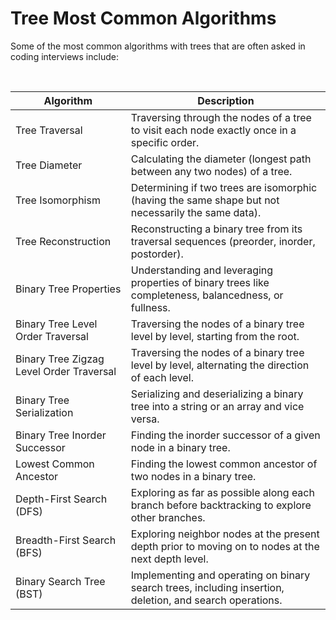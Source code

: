 # Tree Most Common Algorithms
 Some of the most common algorithms with trees that are often asked in coding interviews include:

 <br/>

| Algorithm                          | Description                                                                                               |
|------------------------------------|-----------------------------------------------------------------------------------------------------------|
| Tree Traversal                     | Traversing through the nodes of a tree to visit each node exactly once in a specific order.               |
| Tree Diameter                      | Calculating the diameter (longest path between any two nodes) of a tree.                                  |
| Tree Isomorphism                   | Determining if two trees are isomorphic (having the same shape but not necessarily the same data).        |
| Tree Reconstruction                | Reconstructing a binary tree from its traversal sequences (preorder, inorder, postorder).                 |
| Binary Tree Properties             | Understanding and leveraging properties of binary trees like completeness, balancedness, or fullness.     |
| Binary Tree Level Order Traversal  | Traversing the nodes of a binary tree level by level, starting from the root.                             |
| Binary Tree Zigzag Level Order Traversal | Traversing the nodes of a binary tree level by level, alternating the direction of each level.      |
| Binary Tree Serialization          | Serializing and deserializing a binary tree into a string or an array and vice versa.                     |
| Binary Tree Inorder Successor      | Finding the inorder successor of a given node in a binary tree.                                           |
| Lowest Common Ancestor             | Finding the lowest common ancestor of two nodes in a binary tree.                                         |
| Depth-First Search (DFS)           | Exploring as far as possible along each branch before backtracking to explore other branches.             |
| Breadth-First Search (BFS)         | Exploring neighbor nodes at the present depth prior to moving on to nodes at the next depth level.        |
| Binary Search Tree (BST)           | Implementing and operating on binary search trees, including insertion, deletion, and search operations.  |





